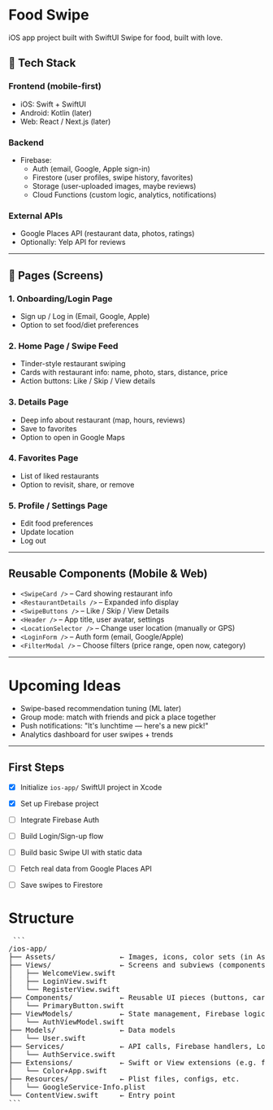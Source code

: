 # Food Swipe

iOS app project built with SwiftUI
Swipe for food, built with love.


## 🧱 Tech Stack

### Frontend (mobile-first)
- iOS: Swift + SwiftUI
- Android: Kotlin (later)
- Web: React / Next.js (later)

### Backend
- Firebase:
  - Auth (email, Google, Apple sign-in)
  - Firestore (user profiles, swipe history, favorites)
  - Storage (user-uploaded images, maybe reviews)
  - Cloud Functions (custom logic, analytics, notifications)

### External APIs
- Google Places API (restaurant data, photos, ratings)
- Optionally: Yelp API for reviews

---

## 📱 Pages (Screens)

### 1. **Onboarding/Login Page**
- Sign up / Log in (Email, Google, Apple)
- Option to set food/diet preferences

### 2. **Home Page / Swipe Feed**
- Tinder-style restaurant swiping
- Cards with restaurant info: name, photo, stars, distance, price
- Action buttons:  Like /  Skip / View details

### 3. **Details Page**
- Deep info about restaurant (map, hours, reviews)
- Save to favorites
- Option to open in Google Maps

### 4. **Favorites Page**
- List of liked restaurants
- Option to revisit, share, or remove

### 5. **Profile / Settings Page**
- Edit food preferences
- Update location
- Log out

---

## Reusable Components (Mobile & Web)

- `<SwipeCard />` – Card showing restaurant info
- `<RestaurantDetails />` – Expanded info display
- `<SwipeButtons />` – Like / Skip / View Details
- `<Header />` – App title, user avatar, settings
- `<LocationSelector />` – Change user location (manually or GPS)
- `<LoginForm />` – Auth form (email, Google/Apple)
- `<FilterModal />` – Choose filters (price range, open now, category)

---

# Upcoming Ideas
- Swipe-based recommendation tuning (ML later)
- Group mode: match with friends and pick a place together
- Push notifications: "It's lunchtime — here's a new pick!"
- Analytics dashboard for user swipes + trends

---

## First Steps

- [X] Initialize `ios-app/` SwiftUI project in Xcode
- [X] Set up Firebase project
- [ ] Integrate Firebase Auth
- [ ] Build Login/Sign-up flow
- [ ] Build basic Swipe UI with static data
- [ ] Fetch real data from Google Places API
- [ ] Save swipes to Firestore


# Structure
<pre> ```
/ios-app/
├── Assets/               ← Images, icons, color sets (in Assets.xcassets)
├── Views/                ← Screens and subviews (components)
│   ├── WelcomeView.swift
│   ├── LoginView.swift
│   └── RegisterView.swift
├── Components/           ← Reusable UI pieces (buttons, cards, etc)
│   └── PrimaryButton.swift
├── ViewModels/           ← State management, Firebase logic, etc.
│   └── AuthViewModel.swift
├── Models/               ← Data models
│   └── User.swift
├── Services/             ← API calls, Firebase handlers, Location, etc.
│   └── AuthService.swift
├── Extensions/           ← Swift or View extensions (e.g. for colors, modifiers)
│   └── Color+App.swift
├── Resources/            ← Plist files, configs, etc.
│   └── GoogleService-Info.plist
└── ContentView.swift     ← Entry point
``` </pre>
